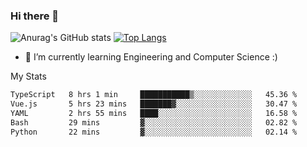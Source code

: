 ### Hi there 👋

![Anurag's GitHub stats](https://github-readme-stats.vercel.app/api?username=MatteoIorio11&show_icons=true&theme=dark) 
[![Top Langs](https://github-readme-stats.vercel.app/api/top-langs/?username=MatteoIorio11&theme=dark)](https://github.com/MatteoIorio11/github-readme-stats)

- 🌱 I’m currently learning Engineering and Computer Science :)

<!--
**MatteoIorio11/MatteoIorio11** is a ✨ _special_ ✨ repository because its `README.md` (this file) appears on your GitHub profile.

Here are some ideas to get you started:

- 🔭 I’m currently working on ...
- 🌱 I’m currently learning ...
- 👯 I’m looking to collaborate on ...
- 🤔 I’m looking for help with ...
- 💬 Ask me about ...
- 📫 How to reach me: ...
- 😄 Pronouns: ...
- ⚡ Fun fact: ...
-->
My Stats
<!--START_SECTION:waka-->

```txt
TypeScript   8 hrs 1 min     ███████████▒░░░░░░░░░░░░░   45.36 %
Vue.js       5 hrs 23 mins   ███████▓░░░░░░░░░░░░░░░░░   30.47 %
YAML         2 hrs 55 mins   ████░░░░░░░░░░░░░░░░░░░░░   16.58 %
Bash         29 mins         ▓░░░░░░░░░░░░░░░░░░░░░░░░   02.82 %
Python       22 mins         ▓░░░░░░░░░░░░░░░░░░░░░░░░   02.14 %
```

<!--END_SECTION:waka-->
